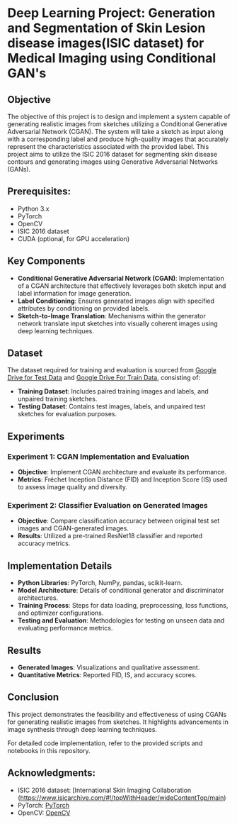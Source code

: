 # Deep Learning Project: Generation and Segmentation of Skin Lesion disease images(ISIC dataset) for Medical Imaging using Conditional GAN's

## Objective

The objective of this project is to design and implement a system capable of generating realistic images from sketches utilizing a Conditional Generative Adversarial Network (CGAN). The system will take a sketch as input along with a corresponding label and produce high-quality images that accurately represent the characteristics associated with the provided label.
This project aims to utilize the ISIC 2016 dataset for segmenting skin disease contours and generating images using Generative Adversarial Networks (GANs).

## Prerequisites:

- Python 3.x
- PyTorch
- OpenCV
- ISIC 2016 dataset
- CUDA (optional, for GPU acceleration)


## Key Components

- **Conditional Generative Adversarial Network (CGAN)**: Implementation of a CGAN architecture that effectively leverages both sketch input and label information for image generation.
- **Label Conditioning**: Ensures generated images align with specified attributes by conditioning on provided labels.
- **Sketch-to-Image Translation**: Mechanisms within the generator network translate input sketches into visually coherent images using deep learning techniques.

## Dataset

The dataset required for training and evaluation is sourced from [Google Drive for Test Data](https://drive.google.com/drive/folders/16HBFJQu_f_pG1P2hCmVfstRknHwuEmKc?usp=sharing) and [Google Drive For Train Data](https://drive.google.com/drive/folders/1FSbX4bnWUJ-f9iB9LebzGZRhjoS551eQ?usp=sharing), consisting of:
- **Training Dataset**: Includes paired training images and labels, and unpaired training sketches.
- **Testing Dataset**: Contains test images, labels, and unpaired test sketches for evaluation purposes.

## Experiments

### Experiment 1: CGAN Implementation and Evaluation

- **Objective**: Implement CGAN architecture and evaluate its performance.
- **Metrics**: Fréchet Inception Distance (FID) and Inception Score (IS) used to assess image quality and diversity.

### Experiment 2: Classifier Evaluation on Generated Images

- **Objective**: Compare classification accuracy between original test set images and CGAN-generated images.
- **Results**: Utilized a pre-trained ResNet18 classifier and reported accuracy metrics.

## Implementation Details

- **Python Libraries**: PyTorch, NumPy, pandas, scikit-learn.
- **Model Architecture**: Details of conditional generator and discriminator architectures.
- **Training Process**: Steps for data loading, preprocessing, loss functions, and optimizer configurations.
- **Testing and Evaluation**: Methodologies for testing on unseen data and evaluating performance metrics.

## Results

- **Generated Images**: Visualizations and qualitative assessment.
- **Quantitative Metrics**: Reported FID, IS, and accuracy scores.

## Conclusion

This project demonstrates the feasibility and effectiveness of using CGANs for generating realistic images from sketches. It highlights advancements in image synthesis through deep learning techniques.

For detailed code implementation, refer to the provided scripts and notebooks in this repository.
## Acknowledgments:

- ISIC 2016 dataset: [International Skin Imaging Collaboration (https://www.isicarchive.com/#!/topWithHeader/wideContentTop/main)
- PyTorch: [PyTorch](https://pytorch.org/)
- OpenCV: [OpenCV](https://opencv.org/)
